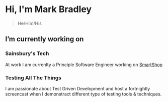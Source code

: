 # Hi, I'm Mark Bradley

> He/Him/His

## I’m currently working on

### Sainsbury's Tech

At work I am currenlty a Principle Software Engineer working on [SmartShop](https://smartshop.sainsburys.co.uk/)

### Testing All The Things

I am passionate about Test Driven Development and host a fortnightly screencast when I demonstract different type of testing tools & techniques. 


<!--
**braddle/braddle** is a ✨ _special_ ✨ repository because its `README.md` (this file) appears on your GitHub profile.

Here are some ideas to get you started:

- 🔭 I’m currently working on ...
- 🌱 I’m currently learning ...
- 👯 I’m looking to collaborate on ...
- 🤔 I’m looking for help with ...
- 💬 Ask me about ...
- 📫 How to reach me: ...
- 😄 Pronouns: ...
- ⚡ Fun fact: ...
-->
